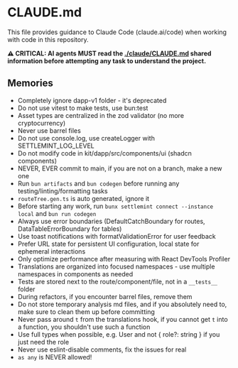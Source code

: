 # CLAUDE.md

This file provides guidance to Claude Code (claude.ai/code) when working with
code in this repository.

**⚠️ CRITICAL: AI agents MUST read the [./claude/CLAUDE.md](./claude/CLAUDE.md)
shared information before attempting any task to understand the project.**

## Memories

- Completely ignore dapp-v1 folder - it's deprecated
- Do not use vitest to make tests, use bun:test
- Asset types are centralized in the zod validator (no more cryptocurrency)
- Never use barrel files
- Do not use console.log, use createLogger with SETTLEMINT_LOG_LEVEL
- Do not modify code in kit/dapp/src/components/ui (shadcn components)
- NEVER, EVER commit to main, if you are not on a branch, make a new one
- Run `bun artifacts` and `bun codegen` before running any
  testing/linting/formatting tasks
- `routeTree.gen.ts` is auto generated, ignore it
- Before starting any work, run `bunx settlemint connect --instance local` and
  `bun run codegen`
- Always use error boundaries (DefaultCatchBoundary for routes,
  DataTableErrorBoundary for tables)
- Use toast notifications with formatValidationError for user feedback
- Prefer URL state for persistent UI configuration, local state for ephemeral
  interactions
- Only optimize performance after measuring with React DevTools Profiler
- Translations are organized into focused namespaces - use multiple namespaces
  in components as needed
- Tests are stored next to the route/component/file, not in a `__tests__` folder
- During refactors, if you encounter barrel files, remove them
- Do not store temporary analysis md files, and if you absolutely need to, make
  sure to clean them up before committing
- Never pass around `t` from the translations hook, if you cannot get `t` into a
  function, you shouldn't use such a function
- Use full types when possible, e.g. User and not { role?: string } if you just
  need the role
- Never use eslint-disable comments, fix the issues for real
- `as any` is NEVER allowed!
